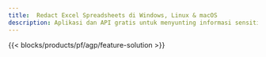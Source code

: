 ```yaml
---
title:  Redact Excel Spreadsheets di Windows, Linux & macOS
description: Aplikasi dan API gratis untuk menyunting informasi sensitif dari spreadsheet XLS, XLSX & ODS
---
```

{{< blocks/products/pf/agp/feature-solution >}} 

